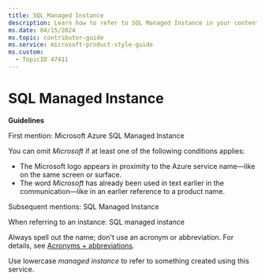 ```yaml
---
title: SQL Managed Instance
description: Learn how to refer to SQL Managed Instance in your content.
ms.date: 04/15/2024
ms.topic: contributor-guide
ms.service: microsoft-product-style-guide
ms.custom:
  - TopicID 47411
---
```



# SQL Managed Instance

**Guidelines**  

First mention: Microsoft Azure SQL Managed Instance

You can omit *Microsoft* if at least one of the following conditions applies:

- The Microsoft logo appears in proximity to the Azure service name—like on the same screen or surface.
- The word *Microsoft* has already been used in text earlier in the communication—like in an earlier reference to a product name.

Subsequent mentions: SQL Managed Instance

When referring to an instance: SQL managed instance

Always spell out the name; don't use an acronym or abbreviation. For details, see [Acronyms + abbreviations](~\acronyms-and-abbreviations.md).

Use lowercase *managed instance* to refer to something created using this service.


